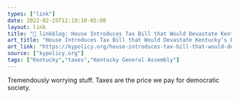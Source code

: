 ```yaml
---
types: ["link"]
date: 2022-02-25T12:19:10-05:00
layout: link
title: "🔗 linkblog: House Introduces Tax Bill that Would Devastate Kentucky’s Budget for a Giveaway to the Wealthy - Kentucky Center for Economic Policy'"
art_title: "House Introduces Tax Bill that Would Devastate Kentucky’s Budget for a Giveaway to the Wealthy - Kentucky Center for Economic Policy"
art_link: "https://kypolicy.org/house-introduces-tax-bill-that-would-devastate-kentuckys-budget-for-a-giveaway-to-the-wealthy/"
source: ["kypolicy.org"]
tags: ["Kentucky","taxes","Kentucky General Assembly"]
---
```

Tremendously worrying stuff. Taxes are the price we pay for democratic society.

